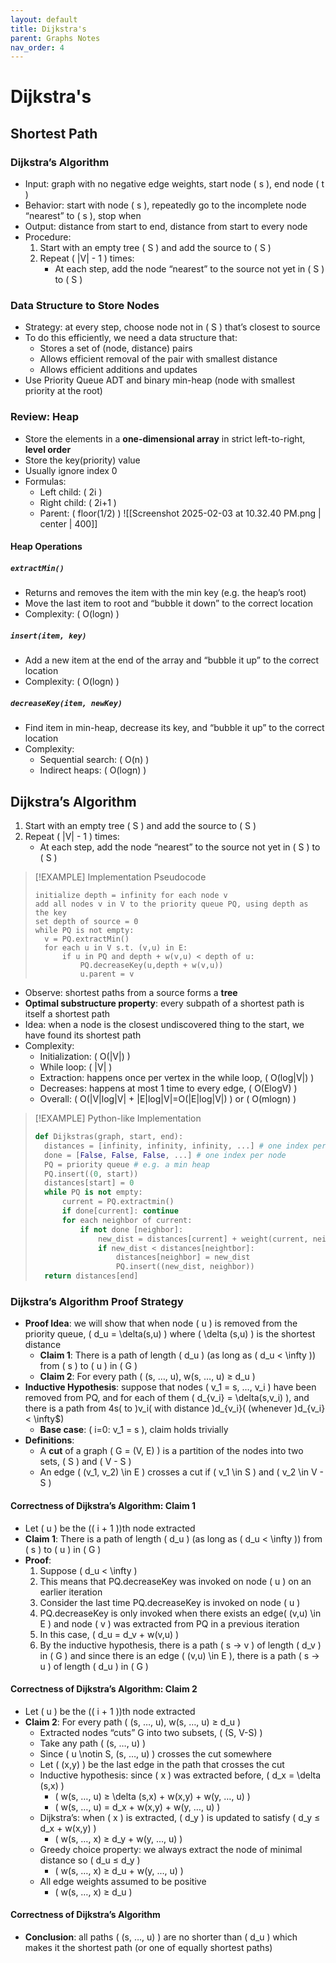 ```yaml
---
layout: default
title: Dijkstra's
parent: Graphs Notes
nav_order: 4
---
```

# Dijkstra's

## Shortest Path
### Dijkstra’s Algorithm
- Input: graph with no negative edge weights, start node \( s \), end node \( t \)
- Behavior: start with node \( s \), repeatedly go to the incomplete node “nearest” to \( s \), stop when
- Output: distance from start to end, distance from start to every node
- Procedure:
	1. Start with an empty tree \( S \) and add the source to \( S \)
	2. Repeat \( |V| - 1 \) times:
		- At each step, add the node “nearest” to the source not yet in \( S \) to \( S \)

### Data Structure to Store Nodes
- Strategy: at every step, choose node not in \( S \) that’s closest to source
- To do this efficiently, we need a data structure that:
	- Stores a set of (node, distance) pairs
	- Allows efficient removal of the pair with smallest distance
	- Allows efficient additions and updates
- Use Priority Queue ADT and binary min-heap (node with smallest priority at the root)

### Review: Heap
- Store the elements in a **one-dimensional array** in strict left-to-right, **level order**
- Store the key(priority) value
- Usually ignore index 0
- Formulas:
	- Left child: \( 2i \)
	- Right child: \( 2i+1 \)
	- Parent: \( floor(1/2) \)
![[Screenshot 2025-02-03 at 10.32.40 PM.png | center | 400]]

#### Heap Operations
##### `extractMin()`
- Returns and removes the item with the min key (e.g. the heap’s root)
- Move the last item to root and “bubble it down” to the correct location
- Complexity: \( O(logn) \)
##### `insert(item, key)`
- Add a new item at the end of the array and “bubble it up” to the correct location
- Complexity: \( O(logn) \)
##### `decreaseKey(item, newKey)`
- Find item in min-heap, decrease its key, and “bubble it up” to the correct location
- Complexity:
	- Sequential search: \( O(n) \)
	- Indirect heaps: \( O(logn) \)

## Dijkstra’s Algorithm
1. Start with an empty tree \( S \) and add the source to \( S \)
2. Repeat \( |V| - 1 \) times:
	- At each step, add the node “nearest” to the source not yet in \( S \) to \( S \)

> [!EXAMPLE] Implementation Pseudocode
> ```
> initialize depth = infinity for each node v
> add all nodes v in V to the priority queue PQ, using depth as the key
> set depth of source = 0
> while PQ is not empty:
> 	v = PQ.extractMin()
> 	for each u in V s.t. (v,u) in E:
> 		if u in PQ and depth + w(v,u) < depth of u:
> 			PQ.decreaseKey(u,depth + w(v,u))
> 			u.parent = v
> ```

- Observe: shortest paths from a source forms a **tree**
- **Optimal substructure property**: every subpath of a shortest path is itself a shortest path
- Idea: when a node is the closest undiscovered thing to the start, we have found its shortest path
- Complexity:
	- Initialization: \( O(|V|) \)
	- While loop: \( |V| \)
	- Extraction: happens once per vertex in the while loop, \( O(log|V|) \)
	- Decreases: happens at most 1 time to every edge, \( O(ElogV) \)
	- Overall: \( O(|V|log|V| + |E|log|V|=O(|E|log|V|) \) or \( O(mlogn) \)

> [!EXAMPLE] Python-like Implementation
> ```Python
> def Dijkstras(graph, start, end):
> 	distances = [infinity, infinity, infinity, ...] # one index per node
> 	done = [False, False, False, ...] # one index per node
> 	PQ = priority queue # e.g. a min heap
> 	PQ.insert((0, start))
> 	distances[start] = 0
> 	while PQ is not empty:
> 		current = PQ.extractmin()
> 		if done[current]: continue
> 		for each neighbor of current:
> 			if not done [neighbor]:
> 				new_dist = distances[current] + weight(current, neighbor)
> 				if new_dist < distances[neightbor]:
> 					distances[neighbor] = new_dist
> 					PQ.insert((new_dist, neighbor))
> 	return distances[end]
> ```

### Dijkstra’s Algorithm Proof Strategy
- **Proof Idea**: we will show that when node \( u \) is removed from the priority queue, \( d_u = \delta(s,u) \) where \( \delta (s,u) \) is the shortest distance
	- **Claim 1**: There is a path of length \( d_u \) (as long as \( d_u < \infty \)) from \( s \) to \( u \) in \( G \)
	- **Claim 2**: For every path \( (s, …, u), w(s, …, u) ≥ d_u \)
- **Inductive Hypothesis**: suppose that nodes \( v_1 = s, …, v_i \) have been removed from PQ, and for each of them \( d_{v_i} = \delta(s,v_i) \), and there is a path from 4s\(  to  \)v_i\(  with distance  \)d_{v_i}\(  (whenever  \)d_{v_i} < \infty$)
	- **Base case**: \( i=0: v_1 = s \), claim holds trivially
- **Definitions**:
	- A **cut** of a graph \( G = (V, E) \) is a partition of the nodes into two sets, \( S \) and \( V - S \)
	- An edge \( (v_1, v_2) \in E \) crosses a cut if \( v_1 \in S \) and \( v_2 \in V - S \)

#### Correctness of Dijkstra’s Algorithm: Claim 1
- Let \( u \) be the (\( i + 1 \))th node extracted
- **Claim 1**: There is a path of length \( d_u \) (as long as \( d_u < \infty \)) from \( s \) to \( u \) in \( G \)
- **Proof**:
	1. Suppose \( d_u < \infty \)
	2. This means that PQ.decreaseKey was invoked on node \( u \) on an earlier iteration
	3. Consider the last time PQ.decreaseKey is invoked on node \( u \)
	4. PQ.decreaseKey is only invoked when there exists an edge\( (v,u) \in E \) and node \( v \) was extracted from PQ in a previous iteration
	5. In this case, \( d_u = d_v + w(v,u) \)
	6. By the inductive hypothesis, there is a path \( s → v \) of length \( d_v \) in \( G \) and since there is an edge \( (v,u) \in E \), there is a path \( s → u \) of length \( d_u \) in \( G \)

#### Correctness of Dijkstra’s Algorithm: Claim 2
- Let \( u \) be the (\( i + 1 \))th node extracted
- **Claim 2**: For every path \( (s, …, u), w(s, …, u) ≥ d_u \)
	- Extracted nodes “cuts” G into two subsets, \( (S, V-S) \)
	- Take any path \( (s, …, u) \)
	- Since \( u \notin S, (s, …, u) \) crosses the cut somewhere
	- Let \( (x,y) \) be the last edge in the path that crosses the cut
	- Inductive hypothesis: since \( x \) was extracted before, \( d_x = \delta (s,x) \)
		- \( w(s, …, u) ≥ \delta (s,x) + w(x,y) + w(y, …, u) \)
		- \( w(s, …, u) = d_x + w(x,y) + w(y, …, u) \)
	- Dijkstra’s: when \( x \) is extracted, \( d_y \) is updated to satisfy \( d_y ≤ d_x + w(x,y) \)
		- \( w(s, …, x) ≥ d_y + w(y, ..., u) \) 
	- Greedy choice property: we always extract the node of minimal distance so \( d_u ≤ d_y \)
		- \( w(s, …, x) ≥ d_u + w(y, ..., u) \) 
	- All edge weights assumed to be positive
		- \( w(s, …, x) ≥ d_u \)

#### Correctness of Dijkstra’s Algorithm
- **Conclusion**: all paths \( (s, …, u) \) are no shorter than \( d_u \) which makes it the shortest path (or one of equally shortest paths)